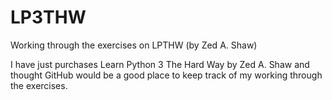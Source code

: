 # LP3THW
Working through the exercises on LPTHW (by Zed A. Shaw)

I have just purchases Learn Python 3 The Hard Way by Zed A. Shaw and thought GitHub would be a good place to keep track of my working through the exercises.
